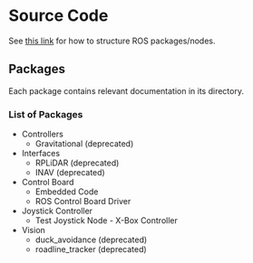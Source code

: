 # Source Code

See [this link](https://jchisholm204.github.io/posts/ros_project_templating/) for how to structure ROS packages/nodes.

## Packages
Each package contains relevant documentation in its directory.

### List of Packages
- Controllers
    - Gravitational (deprecated)
- Interfaces
    - RPLiDAR (deprecated)
    - INAV (deprecated)
- Control Board
    - Embedded Code
    - ROS Control Board Driver
- Joystick Controller
    - Test Joystick Node - X-Box Controller
- Vision
    - duck_avoidance (deprecated)
    - roadline_tracker (deprecated)
